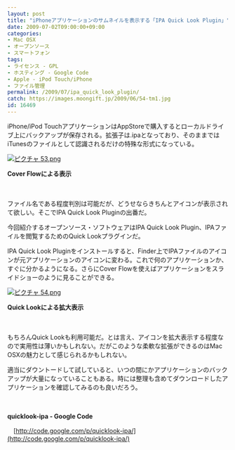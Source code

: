 ```yaml
---
layout: post
title: "iPhoneアプリケーションのサムネイルを表示する「IPA Quick Look Plugin」"
date: 2009-07-02T09:00:00+09:00
categories:
- Mac OSX
- オープンソース
- スマートフォン
tags: 
- ライセンス - GPL
- ホスティング - Google Code
- Apple - iPod Touch/iPhone
- ファイル管理
permalink: /2009/07/ipa_quick_look_plugin/
catch: https://images.moongift.jp/2009/06/54-tm1.jpg
id: 16469
---
```

iPhone/iPod TouchアプリケーションはAppStoreで購入するとローカルドライブ上にバックアップが保存される。拡張子は.ipaとなっており、そのままではiTunesのファイルとして認識されるだけの特殊な形式になっている。

  

[![ピクチャ 53.png](https://images.moongift.jp/2009/06/53-tm.jpg)](https://images.moongift.jp/2009/06/531.png)  
  
**Cover Flowによる表示**

  

　

  

ファイル名である程度判別は可能だが、どうせならきちんとアイコンが表示されて欲しい。そこでIPA Quick Look Pluginの出番だ。

  

今回紹介するオープンソース・ソフトウェアはIPA Quick Look Plugin、IPAファイルを閲覧するためのQuick Lookプラグインだ。

  
<!--more-->

IPA Quick Look Pluginをインストールすると、Finder上でIPAファイルのアイコンが元アプリケーションのアイコンに変わる。これで何のアプリケーションか、すぐに分かるようになる。さらにCover Flowを使えばアプリケーションをスライドショーのように見ることができる。

  

[![ピクチャ 54.png](https://images.moongift.jp/2009/06/54-tm1.jpg)](https://images.moongift.jp/2009/06/541.png)

  

**Quick Lookによる拡大表示**

  

　

  

もちろんQuick Lookも利用可能だ。とは言え、アイコンを拡大表示する程度なので実用性は薄いかもしれない。だがこのような柔軟な拡張ができるのはMac OSXの魅力として感じられるかもしれない。

  

適当にダウントードして試していると、いつの間にかアプリケーションのバックアップが大量になっていることもある。時には整理も含めてダウンロードしたアプリケーションを確認してみるのも良いだろう。

  

　

  

**quicklook-ipa - Google Code**  
  
　[http://code.google.com/p/quicklook-ipa/](http://code.google.com/p/quicklook-ipa/)

  
